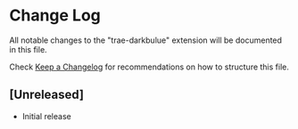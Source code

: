 # Change Log

All notable changes to the "trae-darkbulue" extension will be documented in this file.

Check [Keep a Changelog](http://keepachangelog.com/) for recommendations on how to structure this file.

## [Unreleased]

- Initial release
